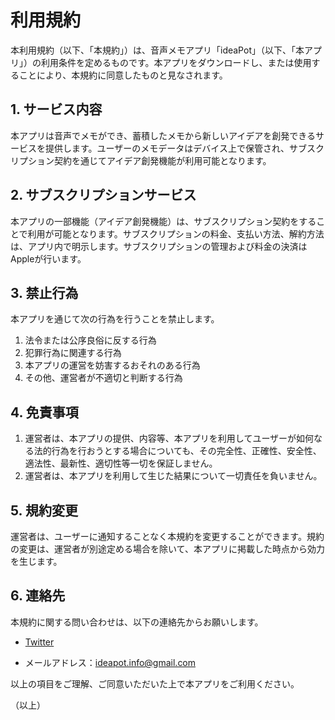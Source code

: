 # 利用規約

本利用規約（以下、「本規約」）は、音声メモアプリ「ideaPot」（以下、「本アプリ」）の利用条件を定めるものです。本アプリをダウンロードし、または使用することにより、本規約に同意したものと見なされます。

## 1. サービス内容

本アプリは音声でメモができ、蓄積したメモから新しいアイデアを創発できるサービスを提供します。ユーザーのメモデータはデバイス上で保管され、サブスクリプション契約を通じてアイデア創発機能が利用可能となります。

## 2. サブスクリプションサービス

本アプリの一部機能（アイデア創発機能）は、サブスクリプション契約をすることで利用が可能となります。サブスクリプションの料金、支払い方法、解約方法は、アプリ内で明示します。サブスクリプションの管理および料金の決済はAppleが行います。

## 3. 禁止行為

本アプリを通じて次の行為を行うことを禁止します。

1. 法令または公序良俗に反する行為
2. 犯罪行為に関連する行為
3. 本アプリの運営を妨害するおそれのある行為
4. その他、運営者が不適切と判断する行為

## 4. 免責事項

1. 運営者は、本アプリの提供、内容等、本アプリを利用してユーザーが如何なる法的行為を行おうとする場合についても、その完全性、正確性、安全性、適法性、最新性、適切性等一切を保証しません。
2. 運営者は、本アプリを利用して生じた結果について一切責任を負いません。

## 5. 規約変更

運営者は、ユーザーに通知することなく本規約を変更することができます。規約の変更は、運営者が別途定める場合を除いて、本アプリに掲載した時点から効力を生じます。

## 6. 連絡先

本規約に関する問い合わせは、以下の連絡先からお願いします。

- [Twitter](https://twitter.com/nyosubro0706)

- メールアドレス：ideapot.info@gmail.com

以上の項目をご理解、ご同意いただいた上で本アプリをご利用ください。

（以上）